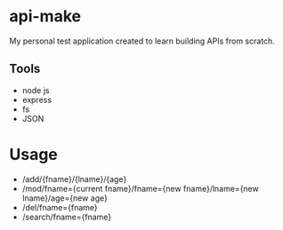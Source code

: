 # api-make

My personal test application created to learn building APIs from scratch.

## Tools
- node js
- express
- fs
- JSON

# Usage
- /add/{fname}/{lname}/{age}
- /mod/fname={current fname}/fname={new fname}/lname={new lname}/age={new age}
- /del/fname={fname}
- /search/fname={fname}